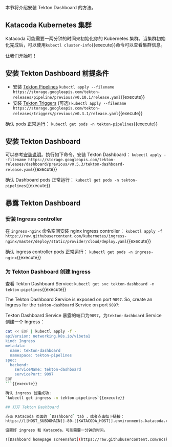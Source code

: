 本节将介绍安装 Tekton Dashboard 的方法。

## Katacoda Kubernetes 集群

Katacoda 可能需要一两分钟的时间来初始化你的 Kubernetes 集群。当集群初始化完成后，可以使用`kubectl cluster-info`{{execute}}命令可以查看集群信息。

让我们开始吧！

## 安装 Tekton Dashboard 前提条件

- 安装 [Tekton Pipelines](https://github.com/tektoncd/pipeline/blob/master/docs/install.md)
`kubectl apply --filename https://storage.googleapis.com/tekton-releases/pipeline/previous/v0.10.1/release.yaml`{{execute}}
- 安装 [Tekton Triggers](https://github.com/tektoncd/triggers/blob/master/docs/install.md) (可选)
`kubectl apply --filename https://storage.googleapis.com/tekton-releases/triggers/previous/v0.3.1/release.yaml`{{execute}}

确认 pods 正常运行：
`kubectl get pods -n tekton-pipelines`{{execute}}

## 安装 Tekton Dashboard

可以参考[安装说明](https://github.com/tektoncd/dashboard#install-dashboard)。执行如下命令，安装 Tekton Dashboard：
`kubectl apply --filename https://storage.googleapis.com/tekton-releases/dashboard/previous/v0.5.3/tekton-dashboard-release.yaml`{{execute}}

<!-- `kubectl apply --filename https://storage.googleapis.com/tekton-releases/dashboard/latest/release.yaml`{{execute}} -->

确认 Dashboard pods 正常运行：
`kubectl get pods -n tekton-pipelines`{{execute}}

## 暴露 Tekton Dashboard

### 安装 Ingress controller

在 `ingress-nginx` 命名空间安装 nginx ingress controller：
`kubectl apply -f https://raw.githubusercontent.com/kubernetes/ingress-nginx/master/deploy/static/provider/cloud/deploy.yaml`{{execute}}

确认 ingress controller pods 正常运行：
`kubectl get pods -n ingress-nginx`{{execute}}

### 为 Tekton Dashboard 创建 Ingress

查看 Tekton Dashboard Service:
`kubectl get svc tekton-dashboard -n tekton-pipelines`{{execute}}

The Tekton Dashboard Service is exposed on port `9097`. So, create an Ingress
for the `tekton-dashboard` Service on port `9097`:

Tekton Dashboard Service 暴露的端口为`9097`，为`tekton-dashboard` Service 创建一个 Ingress：
```bash
cat << EOF | kubectl apply -f -
apiVersion: networking.k8s.io/v1beta1
kind: Ingress
metadata:
  name: tekton-dashboard
  namespace: tekton-pipelines
spec:
  backend:
    serviceName: tekton-dashboard
    servicePort: 9097
EOF
```{{execute}}

确认 ingress 创建成功：
`kubectl get ingress -n tekton-pipelines`{{execute}}

## 打开 Tekton Dashboard

点击 Katacoda 页面的 `Dashboard` tab ，或者点击如下链接：
https://[[HOST_SUBDOMAIN]]-80-[[KATACODA_HOST]].environments.katacoda.com/

设置好 ingress 和 Katacoda，可能需要一分钟的时间。

![Dashboard homepage screenshot](https://raw.githubusercontent.com/ncskier/katacoda/master/tekton-dashboard/images/dashboard-homepage.png)
